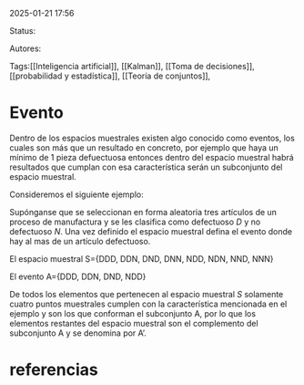 2025-01-21 17:56

Status: 

Autores:

Tags:[[Inteligencia artificial]], [[Kalman]], [[Toma de decisiones]], [[probabilidad y estadística]], [[Teoría de conjuntos]],


# Evento
Dentro de los espacios muestrales existen algo conocido como eventos, los cuales son más que un resultado en concreto, por ejemplo que haya un mínimo de 1 pieza defuectuosa entonces dentro del espacio muestral habrá resultados que cumplan con esa característica serán un subconjunto del espacio muestral.

Consideremos el siguiente ejemplo:

Supónganse que se seleccionan en forma aleatoria tres artículos de un proceso de manufactura y se les clasifica como defectuoso *D* y no defectuoso *N*. Una vez definido el espacio muestral defina el evento donde hay al mas de un artículo defectuoso.

 El espacio muestral S={DDD, DDN, DND, DNN, NDD, NDN, NND, NNN}

 El evento A={DDD, DDN, DND, NDD}

De todos los elementos que pertenecen al espacio muestral *S* solamente cuatro puntos muestrales cumplen con la característica mencionada en el ejemplo y son los que conforman el subconjunto A, por lo que los elementos restantes del espacio muestral son el complemento del subconjunto A y se denomina por A’.






# referencias